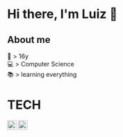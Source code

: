 # Hi there, I'm Luiz 👋

## About me
🎂 > 16y <br />
💻 > Computer Science <br />
📚 > learning everything <br />

# TECH

<img align='left' alt='cpp' width='22px' src='https://raw.githubusercontent.com/isocpp/logos/master/cpp_logo.svg' />

<img align='left' alt='phyton' width='22px' src='https://upload.wikimedia.org/wikipedia/commons/c/c3/Python-logo-notext.svg' />